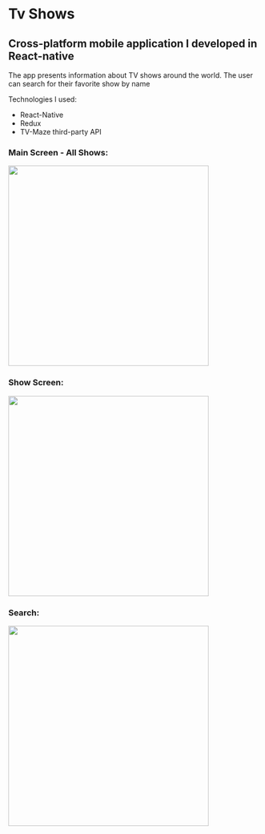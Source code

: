 # Tv Shows

## Cross-platform mobile application I developed in React-native

The app presents information about TV shows around the world.
The user can search for their favorite show by name 

Technologies I used:
- React-Native
- Redux
- TV-Maze third-party API

### Main Screen - All Shows:
<img src="https://i.imgur.com/3unRJPE.jpg" width="400">

### Show Screen:
<img src="https://i.imgur.com/R1bPpw8.jpg" width="400">

### Search:
<img src="https://i.imgur.com/fP2jEUb.jpg" width="400">


